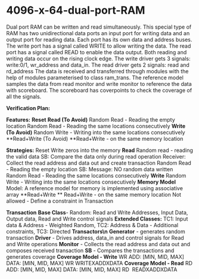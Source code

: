 # 4096-x-64-dual-port-RAM

Dual port RAM can be written and read simultaneously. This special type of RAM has two unidirectional data ports an input port for writing data and an output port for reading data. Each port has its own data and address buses. The write port has a signal called WRITE to allow writing the data. The read port has a signal called READ to enable the data output. Both reading and writing data occur on the rising clock edge.
The write driver gets 3 signals: write:0/1, wr_address and data_in.
The read driver gets 2 signals: read and rd_address
The data is received and transferred through modules with the help of modules parameterised to class ram_trans.
The reference model samples the data from read monitor and write monitor to reference the data with scoreboard.
The scoreboard has coverpoints to check the coverage of all the signals.

****Verification Plan:****

**Features:**
**Reset** 
**Read (To Avoid)**
Random Read - Reading the empty location 
Random Read - Reading the same locations consecutively 
**Write (To Avoid)**
Random Write - Writing into the same locations consecutively 
**Read+Write (To Avoid)
**Read+Write - on the same memory location

**Strategies:**
Reset 
Write zeros into the memory 
**Read** 
Random read - reading the valid data 
SB: Compare the data only during read operation 
Receiver: Collect the read address and data out and create transaction 
Random Read - Reading the empty location 
SB: Message: NO random data written 
Random Read - Reading the same locations consecutively 
**Write** 
Random Write - Writing into the same locations consecutively 
**Memory Model**
Model: A reference model for memory is implemented using associative array 
**Read+Write **
Read+Write - on the same memory location 
Not allowed - Define a constraint in Transaction

**Transaction** 
**Base Class**- Random: Read and Write Addresses, Input Data, Output data, Read and Write control signals 
**Extended Classes:**
TC1: Input data & Address - Weighted Random, 
TC2: Address & Data - Additional constraints, 
TC3: Directed 
**Transactors\n**
**Generator** - generates random transaction 
**Driver** - Drives address, data_in and control signals for Read and Write operations 
**Monitor** - Collects the read address and data out and composes received transaction 
**SB** - Compares the transactions and generates coverage 
**Coverage Model - Write**
WR ADD: [MIN, MID, MAX] 
DATA: [MIN, MID, MAX] 
WR 
WRITEXADDXDATA 
**Coverage Model - Read**
RD ADD: [MIN, MID, MAX] 
DATA: [MIN, MID, MAX] 
RD 
READXADDXDATA
